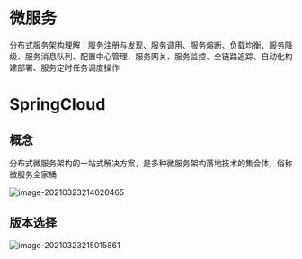 # 微服务
分布式服务架构理解：服务注册与发现、服务调用、服务熔断、负载均衡、服务降级、服务消息队列、配置中心管理、服务网关、服务监控、全链路追踪、自动化构建部署、服务定时任务调度操作


# SpringCloud
## 概念
分布式微服务架构的一站式解决方案，是多种微服务架构落地技术的集合体，俗称微服务全家桶

![image-20210323214020465](C:\Users\hp\AppData\Roaming\Typora\typora-user-images\image-20210323214020465.png)


## 版本选择

![image-20210323215015861](C:\Users\hp\AppData\Roaming\Typora\typora-user-images\image-20210323215015861.png)


















































